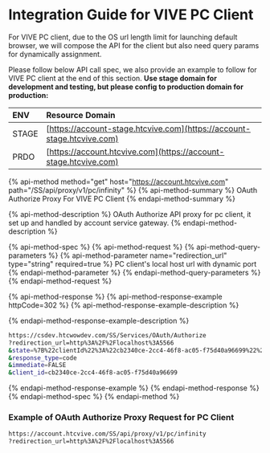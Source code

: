 # Integration Guide for VIVE PC Client

For VIVE PC client, due to the OS url length limit for launching default browser, we will compose the API for the client but also need query params for dynamically assignment. 

Please follow below API call spec, we also provide an example to follow for VIVE PC client at the end of this section. **Use stage domain for development and testing, but please config to production domain for production:**

| ENV | Resource Domain |
| :--- | :--- |
| STAGE | [https://account-stage.htcvive.com](https://account-stage.htcvive.com) |
| PRDO | [https://account.htcvive.com](https://account-stage.htcvive.com) |

{% api-method method="get" host="https://account.htcvive.com" path="/SS/api/proxy/v1/pc/infinity" %}
{% api-method-summary %}
OAuth Authorize Proxy For VIVE PC Client
{% endapi-method-summary %}

{% api-method-description %}
OAuth Authorize API proxy for pc client, it set up and handled by account service gateway.
{% endapi-method-description %}

{% api-method-spec %}
{% api-method-request %}
{% api-method-query-parameters %}
{% api-method-parameter name="redirection\_url" type="string" required=true %}
PC client's local host url with dynamic port
{% endapi-method-parameter %}
{% endapi-method-query-parameters %}
{% endapi-method-request %}

{% api-method-response %}
{% api-method-response-example httpCode=302 %}
{% api-method-response-example-description %}

{% endapi-method-response-example-description %}

```bash
https://csdev.htcwowdev.com/SS/Services/OAuth/Authorize
?redirection_url=http%3A%2F%2Flocalhost%3A5566
&state=%7B%22clientId%22%3A%22cb2340ce-2cc4-46f8-ac05-f75d40a96699%22%2C%22redirectionUrl%22%3A%22http%3A%2F%2Flocalhost%3A5566%22%2C%22flow%22%3A%22infinity%22%2C%22initView%22%3A%22sign-up%22%2C%22viewToggles%22%3A%5B%22-sign-in%22%5D%2C%22requireAuthCode%22%3Atrue%2C%22preSignUpUrl%22%3A%22https%3A%2F%2Fid-dev-websso.htcwowdev.com%2F19%2Fdev.html%22%7D
&response_type=code
&immediate=FALSE
&client_id=cb2340ce-2cc4-46f8-ac05-f75d40a96699
```
{% endapi-method-response-example %}
{% endapi-method-response %}
{% endapi-method-spec %}
{% endapi-method %}

### Example of OAuth Authorize Proxy Request for PC Client

```bash
https://account.htcvive.com/SS/api/proxy/v1/pc/infinity
?redirection_url=http%3A%2F%2Flocalhost%3A5566
```

